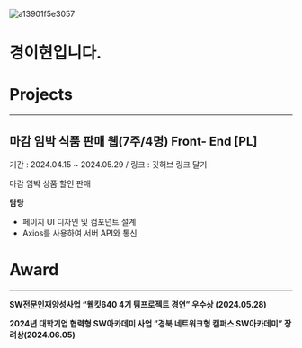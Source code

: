 

![a13901f5e3057](https://github.com/user-attachments/assets/a7f01713-be43-43ee-8a7e-3abe45aac912)



# 경이현입니다.






















# Projects

---

## 마감 임박 식품 판매 웹(7주/4명) Front- End [PL]

기간 : 2024.04.15 ~ 2024.05.29 / 링크 : 깃허브 링크 달기

마감 임박 상품 할인 판매

**담당**

- 페이지 UI 디자인 및 컴포넌트 설계
- Axios를 사용하여 서버 API와 통신

# Award

---

**SW전문인재양성사업 “웹킷640 4기 팀프로젝트 경연” 우수상 (2024.05.28)**

**2024년 대학기업 협력형 SW아카데미 사업 ”경북 네트워크형 캠퍼스 SW아카데미” 장려상(2024.06.05)**

